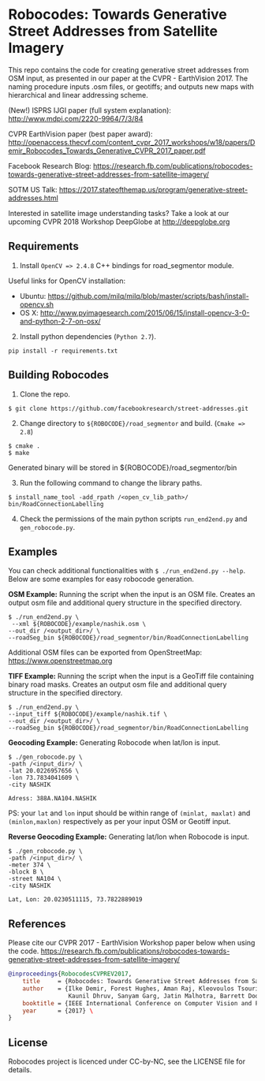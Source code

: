 # Robocodes: Towards Generative Street Addresses from Satellite Imagery

This repo contains the code for creating generative street addresses from OSM input, as presented in our paper at the CVPR - EarthVision 2017. The naming procedure inputs .osm files, or geotiffs; and outputs new maps with hierarchical and linear addressing scheme. 

(New!) ISPRS IJGI paper (full system explanation): http://www.mdpi.com/2220-9964/7/3/84

CVPR EarthVision paper (best paper award): http://openaccess.thecvf.com/content_cvpr_2017_workshops/w18/papers/Demir_Robocodes_Towards_Generative_CVPR_2017_paper.pdf

Facebook Research Blog: 
https://research.fb.com/publications/robocodes-towards-generative-street-addresses-from-satellite-imagery/

SOTM US Talk: https://2017.stateofthemap.us/program/generative-street-addresses.html


Interested in satellite image understanding tasks? Take a look at our upcoming CVPR 2018 Workshop DeepGlobe at http://deepglobe.org


## Requirements

1. Install ``OpenCV => 2.4.8`` C++ bindings for road_segmentor module.

Useful links for OpenCV installation:

- Ubuntu: https://github.com/milq/milq/blob/master/scripts/bash/install-opencv.sh
- OS X: http://www.pyimagesearch.com/2015/06/15/install-opencv-3-0-and-python-2-7-on-osx/

2. Install python dependencies (``Python 2.7``).

``pip install -r requirements.txt``

## Building Robocodes
1. Clone the repo.

``$ git clone https://github.com/facebookresearch/street-addresses.git``

2. Change directory to ``${ROBOCODE}/road_segmentor`` and build. (``Cmake => 2.8``)

```
$ cmake .
$ make
```

Generated binary will be stored in ${ROBOCODE}/road_segmentor/bin

3. Run the following command to change the library paths.

``$ install_name_tool -add_rpath /<open_cv_lib_path>/ bin/RoadConnectionLabelling``

4. Check the permissions of the main python scripts ``run_end2end.py`` and ``gen_robocode.py``.


## Examples
You can check additional functionalities with ``$ ./run_end2end.py --help``. Below are some examples for easy robocode generation.

**OSM Example:** Running the script when the input is an OSM file. Creates an output osm file and additional query structure in the specified directory.

```
$ ./run_end2end.py \
 --xml ${ROBOCODE}/example/nashik.osm \
--out_dir /<output_dir>/ \
--roadSeg_bin ${ROBOCODE}/road_segmentor/bin/RoadConnectionLabelling 
```

Additional OSM files can be exported from OpenStreetMap: https://www.openstreetmap.org

**TIFF Example:** Running the script when the input is a GeoTiff file containing binary road masks. Creates an output osm file and additional query structure in the specified directory.

```
$ ./run_end2end.py \
--input_tiff ${ROBOCODE}/example/nashik.tif \
--out_dir /<output_dir>/ \
--roadSeg_bin ${ROBOCODE}/road_segmentor/bin/RoadConnectionLabelling
```

**Geocoding Example:** Generating Robocode when lat/lon is input.

```
$ ./gen_robocode.py \
-path /<input_dir>/ \
-lat 20.0226957656 \
-lon 73.7834041609 \
-city NASHIK
```

``Adress: 388A.NA104.NASHIK ``

PS: your ``lat`` and ``lon`` input should be within range of ``(minlat, maxlat)`` and ``(minlon,maxlon)`` respectively as per your input OSM or Geotiff input.

**Reverse Geocoding Example:** Generating lat/lon when Robocode is input.

```
$ ./gen_robocode.py \
-path /<input_dir>/ \
-meter 374 \
-block B \
-street NA104 \
-city NASHIK
```

``Lat, Lon: 20.0230511115, 73.7822889019``

## References
Please cite our CVPR 2017 - EarthVision Workshop paper below when using the code. 
https://research.fb.com/publications/robocodes-towards-generative-street-addresses-from-satellite-imagery/

```bibtex
@inproceedings{RobocodesCVPREV2017,
    title     = {Robocodes: Towards Generative Street Addresses from Satellite Imagery},
    author    = {Ilke Demir, Forest Hughes, Aman Raj, Kleovoulos Tsourides, Divyaa Ravichandran, Suryanarayana Murthy,
                 Kaunil Dhruv, Sanyam Garg, Jatin Malhotra, Barrett Doo, Grace Kermani, Ramesh Raskar},
    booktitle = {IEEE International Conference on Computer Vision and Pattern Recognition, EARTHVISION Workshop},
    year      = {2017} \
}
```

## License
Robocodes project is licenced under CC-by-NC, see the LICENSE file for details.
